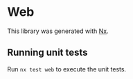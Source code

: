 # Web

This library was generated with [Nx](https://nx.dev).

## Running unit tests

Run `nx test web` to execute the unit tests.
